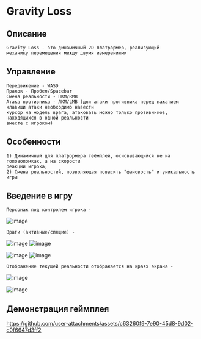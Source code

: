 # Gravity Loss
## Описание
```
Gravity Loss - это динамичный 2D платформер, реализующий
механику перемещения между двумя измерениями
```

## Управление
```
Передвижение - WASD
Пражок - Пробел/Spacebar
Смена реальности - ПКМ/RMB
Атака противника - ЛКМ/LMB (для атаки противника перед нажатием клавиши атаки необходимо навести
курсор на модель врага, атаковать можно только противников, находящихся в одной реальности
вместе с игроком)
```

## Особенности
```
1) Динамичный для платформера геёмплей, основывающийся не на головоломках, а на скорости
реакции игрока;
2) Смена реальностей, позволяющая повысить "фановость" и уникальность игры
```

## Введение в игру
```
Персонаж под контролем игрока - 
```
![image](https://github.com/user-attachments/assets/6e79b9b9-29c3-43bb-8ff7-2b2a8bfdabd6)
```
Враги (активные/спящие) -

```
![image](https://github.com/user-attachments/assets/cebb5bf1-29da-4260-893d-5551103a7183)
![image](https://github.com/user-attachments/assets/c2301d3a-5307-430e-88db-f97353d227a4)

![image](https://github.com/user-attachments/assets/0e11ef5f-f7f8-4b2a-b932-62255dab1335)
![image](https://github.com/user-attachments/assets/210c143c-eb83-42dc-b8e9-83c811836a20)

```
Отображение текущей реальности отображается на краях экрана -
```
![image](https://github.com/user-attachments/assets/327b7bfd-674c-4396-8924-2e5a9367bb28)

![image](https://github.com/user-attachments/assets/2de3533f-70f4-4666-aeeb-1b4082f7db74)
## Демонстрация геймплея
https://github.com/user-attachments/assets/c63260f9-7e90-45d8-9d02-c0f6647d3ff2


